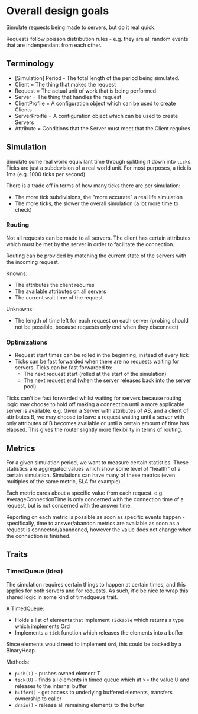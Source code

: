# Overall design goals

Simulate requests being made to servers, but do it real quick.

Requests follow poisson distribution rules - e.g. they are all random events that are indenpendant
from each other.

## Terminology

- [Simulation] Period - The total length of the period being simulated.
- Client = The thing that makes the request
- Request = The actual unit of work that is being performed
- Server = The thing that handles the request
- ClientProfile = A configuration object which can be used to create Clients
- ServerProifle = A configuration object which can be used to create Servers
- Attribute = Conditions that the Server must meet that the Client requires.

## Simulation

Simulate some real world equivilant time through splitting it down into `tick`s. Ticks are just a
subdevision of a real world unit. For most purposes, a tick is 1ms (e.g. 1000 ticks per second).

There is a trade off in terms of how many ticks there are per simulation:

- The more tick subdivisions, the "more accurate" a real life simulation
- The more ticks, the slower the overall simulation (a lot more time to check)

### Routing

Not all requests can be made to all servers. The client has certain attributes which must be met by
the server in order to facilitate the connection.

Routing can be provided by matching the current state of the servers with the incoming request.

Knowns:

- The attributes the client requires
- The available attributes on all servers
- The current wait time of the request

Unknowns:

- The length of time left for each request on each server (probing should not be possible, because
  requests only end when they disconnect)

### Optimizations

- Request start times can be rolled in the beginning, instead of every tick
- Ticks can be fast forwarded when there are no requests waiting for servers. Ticks can be fast
  forwarded to:
  - The next request start (rolled at the start of the simulation)
  - The next request end (when the server releases back into the server pool)

Ticks can't be fast forwarded whilst waiting for servers because routing logic may choose to hold
off making a connection until a more applicable server is available. e.g. Given a Server with
attributes of AB, and a client of attributes B, we may choose to leave a request waiting until a
server with only attributes of B becomes available or until a certain amount of time has elapsed.
This gives the router slightly more flexibility in terms of routing.

## Metrics

For a given simulation period, we want to measure certain statistics. These statistics are
aggregated values which show some level of "health" of a certain simulation. Simulations can have
many of these metrics (even multiples of the same metric, SLA for example).

Each metric cares about a specific value from each request. e.g. AverageConnectionTime is only concerned
with the connection time of a request, but is not concerned with the answer time.

Reporting on each metric is possible as soon as specific events happen - specifically,
time to answer/abandon metrics are available as soon as a request is connected/abandoned, however
the value does not change when the connection is finished.

## Traits

### TimedQueue (Idea)

The simulation requires certain things to happen at certain times, and this applies for both servers
and for requests. As such, it'd be nice to wrap this shared logic in some kind of timedqueue trait.

A TimedQueue:

- Holds a list of elements that implement `Tickable` which returns a type which implements Ord
- Implements a `tick` function which releases the elements into a buffer

Since elements would need to implement `Ord`, this could be backed by a BinaryHeap.

Methods:

- `push(T)` - pushes owned element T
- `tick(U)` - finds all elements in timed queue which at >= the value U and releases to the internal
  buffer
- `buffer()` - get access to underlying buffered elements, transfers ownership to caller
- `drain()` - release all remaining elements to the buffer
